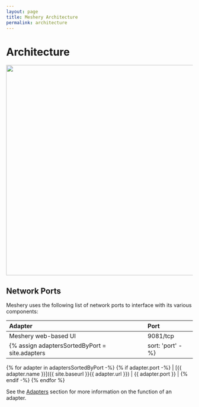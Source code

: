 ```yaml
---
layout: page
title: Meshery Architecture
permalink: architecture
---
```


# Architecture

<img class="container" src="https://layer5.io/assets/images/meshery/meshery-architecture.svg" width="960" height="569" ></img>

## Network Ports 
Meshery uses the following list of network ports to interface with its various components:

| Adapter       | Port          |
| :------------ | :------------ |
| Meshery web-based UI | 9081/tcp |
{% assign adaptersSortedByPort = site.adapters | sort: 'port' -%}
{% for adapter in adaptersSortedByPort -%}
{% if adapter.port -%}
| [{{ adapter.name }}]({{ site.baseurl }}{{ adapter.url }}) | {{ adapter.port }} |
{% endif -%}
{% endfor %}

See the [Adapters](service-meshes/adapters) section for more information on the function of an adapter.

